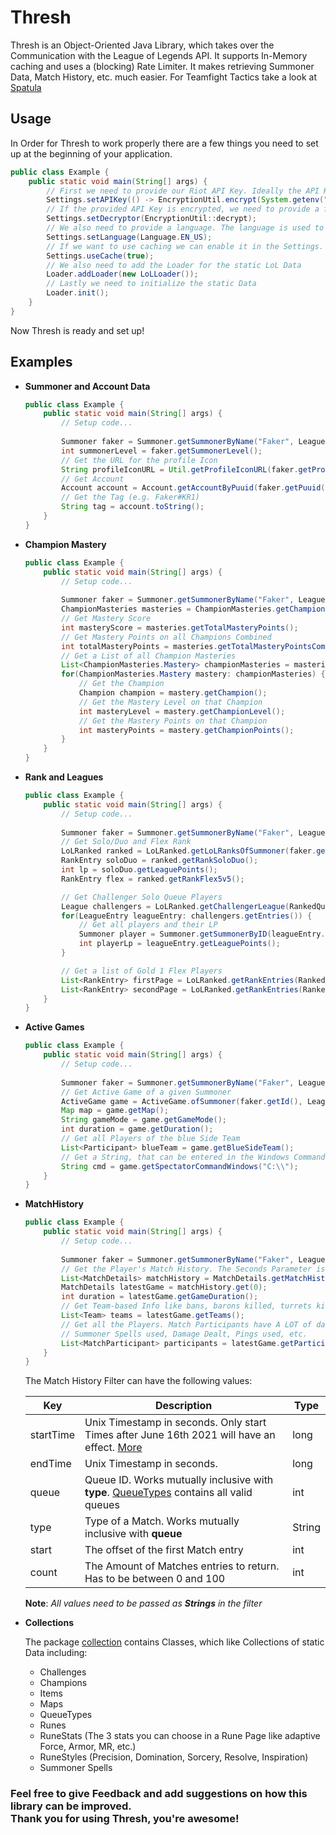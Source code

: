 # Thresh

Thresh is an Object-Oriented Java Library, which takes over the Communication with the League of Legends API. It supports In-Memory caching and uses a (blocking) Rate Limiter. It makes retrieving Summoner Data, Match History,
etc. much easier. For Teamfight Tactics take a look at [Spatula](https://github.com/Petersil1998/Spatula)

## Usage

In Order for Thresh to work properly there are a few things you need to set up
at the beginning of your application.

```JAVA
public class Example {
    public static void main(String[] args) {
        // First we need to provide our Riot API Key. Ideally the API Key is encrypted
        Settings.setAPIKey(() -> EncryptionUtil.encrypt(System.getenv("API_KEY")));
        // If the provided API Key is encrypted, we need to provide a function to decrypt the API Key
        Settings.setDecryptor(EncryptionUtil::decrypt);
        // We also need to provide a language. The language is used to static Data like Champions, Item, etc.
        Settings.setLanguage(Language.EN_US);
        // If we want to use caching we can enable it in the Settings. Caching is disabled by default
        Settings.useCache(true);
        // We also need to add the Loader for the static LoL Data
        Loader.addLoader(new LoLLoader());
        // Lastly we need to initialize the static Data
        Loader.init();
    }
}
```

Now Thresh is ready and set up!

## Examples

- **Summoner and Account Data**

    ```JAVA
    public class Example {
        public static void main(String[] args) {
            // Setup code...
            
            Summoner faker = Summoner.getSummonerByName("Faker", LeaguePlatform.KR);
            int summonerLevel = faker.getSummonerLevel();
            // Get the URL for the profile Icon
            String profileIconURL = Util.getProfileIconURL(faker.getProfileIcon());
            // Get Account
            Account account = Account.getAccountByPuuid(faker.getPuuid(), LeagueRegion.ASIA);
            // Get the Tag (e.g. Faker#KR1)
            String tag = account.toString();
        }
    } 
    ```

- **Champion Mastery**

    ```JAVA
    public class Example { 
        public static void main(String[] args) {
            // Setup code...
           
            Summoner faker = Summoner.getSummonerByName("Faker", LeaguePlatform.KR);
            ChampionMasteries masteries = ChampionMasteries.getChampionMasteriesOfSummoner(faker.getId(), LeaguePlatform.KR);
            // Get Mastery Score
            int masteryScore = masteries.getTotalMasteryPoints();
            // Get Mastery Points on all Champions Combined
            int totalMasteryPoints = masteries.getTotalMasteryPointsCombined();
            // Get a List of all Champion Masteries
            List<ChampionMasteries.Mastery> championMasteries = masteries.getChampionMasteries();
            for(ChampionMasteries.Mastery mastery: championMasteries) {
                // Get the Champion
                Champion champion = mastery.getChampion();
                // Get the Mastery Level on that Champion
                int masteryLevel = mastery.getChampionLevel();
                // Get the Mastery Points on that Champion
                int masteryPoints = mastery.getChampionPoints();
            }
        }
    } 
    ```

- **Rank and Leagues**

    ```JAVA
    public class Example {
        public static void main(String[] args) {
            // Setup code...
            
            Summoner faker = Summoner.getSummonerByName("Faker", LeaguePlatform.KR);
            // Get Solo/Duo and Flex Rank
            LoLRanked ranked = LoLRanked.getLoLRanksOfSummoner(faker.getId(), LeaguePlatform.KR);
            RankEntry soloDuo = ranked.getRankSoloDuo();
            int lp = soloDuo.getLeaguePoints();
            RankEntry flex = ranked.getRankFlex5v5();
  
            // Get Challenger Solo Queue Players
            League challengers = LoLRanked.getChallengerLeague(RankedQueue.SOLO_DUO, LeaguePlatform.EUW);
            for(LeagueEntry leagueEntry: challengers.getEntries()) {
                // Get all players and their LP
                Summoner player = Summoner.getSummonerByID(leagueEntry.getSummonerId(), LeaguePlatform.EUW);
                int playerLp = leagueEntry.getLeaguePoints();
            }
  
            // Get a list of Gold 1 Flex Players
            List<RankEntry> firstPage = LoLRanked.getRankEntries(RankedDivision.I, RankedTier.GOLD, RankedQueue.FLEX, LeaguePlatform.NA);
            List<RankEntry> secondPage = LoLRanked.getRankEntries(RankedDivision.I, RankedTier.GOLD, RankedQueue.FLEX, LeaguePlatform.NA, 2);
        }
    } 
    ```

- **Active Games**

    ```JAVA
    public class Example {
        public static void main(String[] args) {
            // Setup code...
            
            Summoner faker = Summoner.getSummonerByName("Faker", LeaguePlatform.NA);
            // Get Active Game of a given Summoner
            ActiveGame game = ActiveGame.ofSummoner(faker.getId(), LeaguePlatform.NA);
            Map map = game.getMap();
            String gameMode = game.getGameMode();
            int duration = game.getDuration();
            // Get all Players of the blue Side Team
            List<Participant> blueTeam = game.getBlueSideTeam();
            // Get a String, that can be entered in the Windows Commandline to spectate the Game
            String cmd = game.getSpectatorCommandWindows("C:\\");
        } 
    } 
    ```

- **MatchHistory**

    ```JAVA
    public class Example {
        public static void main(String[] args) {
            // Setup code...
            
            Summoner faker = Summoner.getSummonerByName("Faker", LeaguePlatform.NA);
            // Get the Player's Match History. The Seconds Parameter is a Filter.
            List<MatchDetails> matchHistory = MatchDetails.getMatchHistory(faker.getId(), LeagueRegion.ASIA, Map.of());
            MatchDetails latestGame = matchHistory.get(0);
            int duration = latestGame.getGameDuration();
            // Get Team-based Info like bans, barons killed, turrets killed, etc.
            List<Team> teams = latestGame.getTeams();
            // Get all the Players. Match Participants have A LOT of data like Items bought, Champion played,
            // Summoner Spells used, Damage Dealt, Pings used, etc.
            List<MatchParticipant> participants = latestGame.getParticipants();
        } 
    } 
    ```
  The Match History Filter can have the following values:

  | Key       | Description                                                                                                                                                                                                      | Type   |
  |-----------|------------------------------------------------------------------------------------------------------------------------------------------------------------------------------------------------------------------|--------|
  | startTime | Unix Timestamp in seconds. Only start Times after June 16th 2021 will have an effect. [More](https://developer.riotgames.com/apis#match-v5/GET_getMatchIdsByPUUID)                                               | long   | 
  | endTime   | Unix Timestamp in seconds.                                                                                                                                                                                       | long   |
  | queue     | Queue ID. Works mutually inclusive with **type**. [QueueTypes](https://github.com/Petersil1998/Thresh-Java/blob/master/src/main/java/net/petersil98/thresh/collection/QueueTypes.java) contains all valid queues | int    |
  | type      | Type of a Match. Works mutually inclusive with **queue**                                                                                                                                                         | String |
  | start     | The offset of the first Match entry                                                                                                                                                                              | int    |
  | count     | The Amount of Matches entries to return. Has to be between 0 and 100                                                                                                                                             | int    |

  **Note**: *All values need to be passed as **Strings** in the filter*


- **Collections**

    The package [collection](https://github.com/Petersil1998/Thresh-Java/blob/master/src/main/java/net/petersil98/thresh/collection/) contains Classes, which like Collections of static Data including:
  
    - Challenges
    - Champions
    - Items
    - Maps
    - QueueTypes
    - Runes
    - RuneStats (The 3 stats you can choose in a Rune Page like adaptive Force, Armor, MR, etc.)
    - RuneStyles (Precision, Domination, Sorcery, Resolve, Inspiration)
    - Summoner Spells

### Feel free to give Feedback and add suggestions on how this library can be improved. <br>Thank you for using Thresh, you're awesome!

